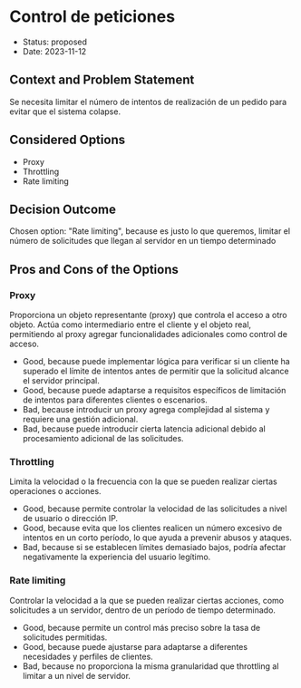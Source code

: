 # Control de peticiones

* Status: proposed
* Date: 2023-11-12

## Context and Problem Statement

Se necesita limitar el número de intentos de realización de un pedido para evitar que el sistema colapse.

## Considered Options

* Proxy
* Throttling
* Rate limiting

## Decision Outcome

Chosen option: "Rate limiting", because es justo lo que queremos, limitar el número de solicitudes que llegan al servidor en un tiempo determinado

## Pros and Cons of the Options

### Proxy

Proporciona un objeto representante (proxy) que controla el acceso a otro objeto. Actúa como intermediario entre el cliente y el objeto real, permitiendo al proxy agregar funcionalidades adicionales como control de acceso.

* Good, because puede implementar lógica para verificar si un cliente ha superado el límite de intentos antes de permitir que la solicitud alcance el servidor principal.
* Good, because puede adaptarse a requisitos específicos de limitación de intentos para diferentes clientes o escenarios.
* Bad, because introducir un proxy agrega complejidad al sistema y requiere una gestión adicional.
* Bad, because puede introducir cierta latencia adicional debido al procesamiento adicional de las solicitudes.

### Throttling

Limita la velocidad o la frecuencia con la que se pueden realizar ciertas operaciones o acciones.

* Good, because permite controlar la velocidad de las solicitudes a nivel de usuario o dirección IP.
* Good, because evita que los clientes realicen un número excesivo de intentos en un corto período, lo que ayuda a prevenir abusos y ataques.
* Bad, because si se establecen límites demasiado bajos, podría afectar negativamente la experiencia del usuario legítimo.

### Rate limiting

Controlar la velocidad a la que se pueden realizar ciertas acciones, como solicitudes a un servidor, dentro de un período de tiempo determinado.

* Good, because permite un control más preciso sobre la tasa de solicitudes permitidas.
* Good, because puede ajustarse para adaptarse a diferentes necesidades y perfiles de clientes.
* Bad, because no proporciona la misma granularidad que throttling al limitar a un nivel de servidor.
